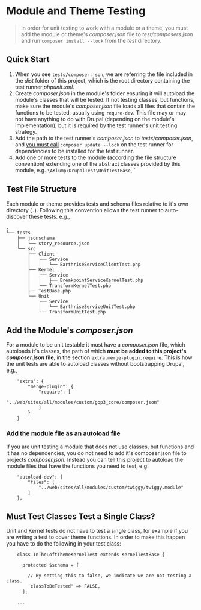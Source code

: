# Module and Theme Testing

> In order for unit testing to work with a module or a theme, you must add the module or theme's _composer.json_ file to _test/composers.json_ and run `composer install --lock` from the _test_ directory.

## Quick Start

1. When you see `tests/composer.json`, we are referring the file included in the _dist_ folder of this project, which is the root directory containing the test runner _phpunit.xml_.
1. Create _composer.json_ in the module's folder ensuring it will autoload the module's classes that will be tested.  If not testing classes, but functions, make sure the module's _composer.json_ file loads all files that contain the functions to be tested, usually using `requre-dev`.  This file may or may not have anything to do with Drupal (depending on the module's implementation), but it is required by the test runner's unit testing strategy.
1. Add the path to the test runner's _composer.json_ to _tests/composer.json_, and [you must call](https://github.com/wikimedia/composer-merge-plugin#updating-sub-levels-composerjson-files) `composer update --lock` on the test runner for dependencies to be installed for the test runner.
1. Add one or more tests to the module (according the file structure convention) extending one of the abstract classes provided by this module, e.g. `\AKlump\DrupalTest\UnitTestBase`, `

## Test File Structure

Each module or theme provides tests and schema files relative to it's own directory (`.`).  Following this convention allows the test runner to auto-discover these tests.  e.g.,

    .
    └── tests
        ├── jsonschema
        │   └── story_resource.json
        └── src
            ├── Client
            │   ├── Service
            │   │   └── EarthriseServiceClientTest.php
            ├── Kernel
            │   ├── Service
            │   │   ├── BreakpointServiceKernelTest.php
            │   └── TransformKernelTest.php
            ├── TestBase.php
            └── Unit
                ├── Service
                │   └── EarthriseServiceUnitTest.php
                └── TransformUnitTest.php

## Add the Module's _composer.json_

For a module to be unit testable it must have a _composer.json_ file, which autoloads it's classes, the path of which **must be added to this project's _composer.json_ file**, in the section `extra.merge-plugin.require`.  This is how the unit tests are able to autoload classes without bootstrapping Drupal, e.g.,

        "extra": {
            "merge-plugin": {
                "require": [
                    "../web/sites/all/modules/custom/gop3_core/composer.json"
                ]
            }
        }
        
### Add the module file as an autoload file

If you are unit testing a module that does not use classes, but functions and it has no dependencies, you do not need to add it's composer.json file to projects _composer.json_.  Instead you can tell this project to autoload the module files that have the functions you need to test, e.g.

        "autoload-dev": {
            "files": [
                "../web/sites/all/modules/custom/twiggy/twiggy.module"
            ]
        },        

## Must Test Classes Test a Single Class?

Unit and Kernel tests do not have to test a single class, for example if you are writing a test to cover theme functions.  In order to make this happen you have to do the following in your test class:

        class InTheLoftThemeKernelTest extends KernelTestBase {
        
          protected $schema = [
          
            // By setting this to false, we indicate we are not testing a class.
            'classToBeTested' => FALSE,
          ];
          
        ...
